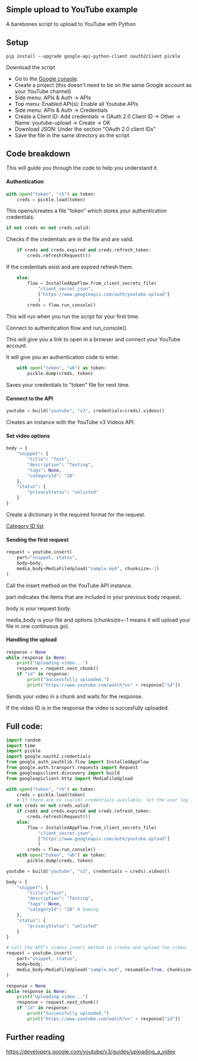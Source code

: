 ## Simple upload to YouTube example
A barebones script to upload to YouTube with Python

## Setup
    pip install --upgrade google-api-python-client oauth2client pickle
Download the script

* Go to the [Google console](https://console.developers.google.com/).
* Create a project (this doesn't need to be on the same Google account as your YouTube channel)
* Side menu: APIs & Auth -> APIs
* Top menu: Enabled API(s): Enable all Youtube APIs
* Side menu: APIs & Auth -> Credentials
* Create a Client ID: Add credentials -> OAuth 2.0 Client ID -> Other -> Name: youtube-upload -> Create -> OK
* Download JSON: Under the section "OAuth 2.0 client IDs"
* Save the file in the same directory as the script

## Code breakdown
This will guide you through the code to help you understand it.

#### Authentication
```python
with open("token", "rb") as token:
    creds = pickle.load(token)
```
This opens/creates a file "token" which stores your authentication credentials.

```python
if not creds or not creds.valid:
```
Checks if the credentials are in the file and are valid.
```python
    if creds and creds.expired and creds.refresh_token:
        creds.refresh(Request())
```
If the credentials exist and are expired refresh them.
```python
    else:
        flow = InstalledAppFlow.from_client_secrets_file(
            "client_secret.json",
            ["https://www.googleapis.com/auth/youtube.upload"]
            )
        creds = flow.run_console()
```
This will run when you run the script for your first time.

Connect to authentication flow and run_console().

This will give you a link to open in a browser and connect your YouTube account.

It will give you an authentication code to enter.
```python
    with open("token", "wb") as token:
        pickle.dump(creds, token)
```
Saves your credentials to "token" file for next time.

#### Connect to the API
```python
youtube = build("youtube", "v3", credentials=creds).videos()
```
Creates an instance with the YouTube v3 Videos API.

#### Set video options
```python
body = {
    "snippet": {
        "title": "Test",
        "description": "Testing",
        "tags": None,
        "categoryId": "20"
    },
    "status": {
        "privacyStatus": "unlisted"
    }
}
```
Create a dictionary in the required format for the request.

[Category ID list](https://gist.github.com/dgp/1b24bf2961521bd75d6c)

#### Sending the first request
```python
request = youtube.insert(
    part="snippet, status",
    body=body,
    media_body=MediaFileUpload("sample.mp4", chunksize=-1)
)
```
Call the insert method on the YouTube API instance.

part indicates the items that are included in your previous body request.

body is your request body.

media_body is your file and options (chunksize=-1 means it will upload your file in one continuous go).

#### Handling the upload
```python
response = None
while response is None:
    print("Uploading video...")
    response = request.next_chunk()
    if "id" in response:
        print("Successfully uploaded.")
        print("https://www.youtube.com/watch?v=" + response["id"])
```
Sends your video in a chunk and waits for the response.

If the video ID is in the response the video is succesfully uploaded.

## Full code:
```python
import random
import time
import pickle
import google.oauth2.credentials
from google_auth_oauthlib.flow import InstalledAppFlow
from google.auth.transport.requests import Request
from googleapiclient.discovery import build
from googleapiclient.http import MediaFileUpload

with open("token", "rb") as token:
    creds = pickle.load(token)
    # If there are no (valid) credentials available, let the user log in.
if not creds or not creds.valid:
    if creds and creds.expired and creds.refresh_token:
        creds.refresh(Request())
    else:
        flow = InstalledAppFlow.from_client_secrets_file(
            "client_secret.json",
            ["https://www.googleapis.com/auth/youtube.upload"]
            )
        creds = flow.run_console()
    with open("token", "wb") as token:
        pickle.dump(creds, token)

youtube = build("youtube", "v3", credentials = creds).videos()

body = {
    "snippet": {
        "title":"Test",
        "description": "Testing",
        "tags": None,
        "categoryId": "20" # Gaming
    },
    "status": {
        "privacyStatus": "unlisted"
    }
}

# Call the API"s videos.insert method to create and upload the video.
request = youtube.insert(
    part="snippet, status",
    body=body,
    media_body=MediaFileUpload("sample.mp4", resumable=True, chunksize=-1)
)

response = None
while response is None:
    print("Uploading video...")
    response = request.next_chunk()
    if "id" in response:
        print("Successfully uploaded.")
        print("https://www.youtube.com/watch?v=" + response["id"])
```

## Further reading
https://developers.google.com/youtube/v3/guides/uploading_a_video
